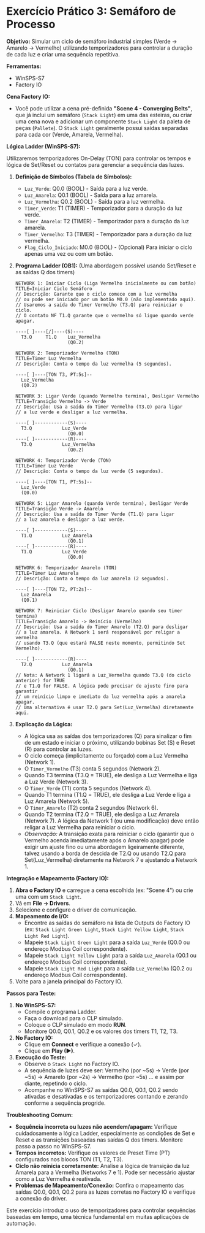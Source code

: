 # Exercício Prático 3: Semáforo de Processo

**Objetivo:** Simular um ciclo de semáforo industrial simples (Verde -> Amarelo -> Vermelho) utilizando temporizadores para controlar a duração de cada luz e criar uma sequência repetitiva.

**Ferramentas:**
*   WinSPS-S7
*   Factory IO

**Cena Factory IO:**
*   Você pode utilizar a cena pré-definida **"Scene 4 - Converging Belts"**, que já inclui um semáforo (`Stack Light`) em uma das esteiras, ou criar uma cena nova e adicionar um componente `Stack Light` da paleta de peças (`Pallete`). O `Stack Light` geralmente possui saídas separadas para cada cor (Verde, Amarela, Vermelha).

**Lógica Ladder (WinSPS-S7):**

Utilizaremos temporizadores On-Delay (TON) para controlar os tempos e lógica de Set/Reset ou contatos para gerenciar a sequência das luzes.

1.  **Definição de Símbolos (Tabela de Símbolos):**
    *   `Luz_Verde`: Q0.0 (BOOL) - Saída para a luz verde.
    *   `Luz_Amarela`: Q0.1 (BOOL) - Saída para a luz amarela.
    *   `Luz_Vermelha`: Q0.2 (BOOL) - Saída para a luz vermelha.
    *   `Timer_Verde`: T1 (TIMER) - Temporizador para a duração da luz verde.
    *   `Timer_Amarelo`: T2 (TIMER) - Temporizador para a duração da luz amarela.
    *   `Timer_Vermelho`: T3 (TIMER) - Temporizador para a duração da luz vermelha.
    *   `Flag_Ciclo_Iniciado`: M0.0 (BOOL) - (Opcional) Para iniciar o ciclo apenas uma vez ou com um botão.

2.  **Programa Ladder (OB1):** (Uma abordagem possível usando Set/Reset e as saídas Q dos timers)
    ```ladder
    NETWORK 1: Iniciar Ciclo (Liga Vermelho inicialmente ou com botão)
    TITLE=Iniciar Ciclo Semáforo
    // Descrição: Garante que o ciclo comece com a luz vermelha
    // ou pode ser iniciado por um botão M0.0 (não implementado aqui).
    // Usaremos a saída do Timer Vermelho (T3.Q) para reiniciar o ciclo.
    // O contato NF T1.Q garante que o vermelho só ligue quando verde apagar.
    
    ----[ ]----[/]----(S)----
      T3.Q     T1.Q    Luz_Vermelha
                       (Q0.2)
    
    NETWORK 2: Temporizador Vermelho (TON)
    TITLE=Timer Luz Vermelha
    // Descrição: Conta o tempo da luz vermelha (5 segundos).
    
    ----[ ]----[TON T3, PT:5s]--
      Luz_Vermelha
      (Q0.2)
    
    NETWORK 3: Ligar Verde (quando Vermelho termina), Desligar Vermelho
    TITLE=Transição Vermelho -> Verde
    // Descrição: Usa a saída do Timer Vermelho (T3.Q) para ligar
    // a luz verde e desligar a luz vermelha.
    
    ----[ ]------------(S)----
      T3.Q           Luz_Verde
                       (Q0.0)
    ----[ ]------------(R)----
      T3.Q           Luz_Vermelha
                       (Q0.2)
    
    NETWORK 4: Temporizador Verde (TON)
    TITLE=Timer Luz Verde
    // Descrição: Conta o tempo da luz verde (5 segundos).
    
    ----[ ]----[TON T1, PT:5s]--
      Luz_Verde
      (Q0.0)
    
    NETWORK 5: Ligar Amarelo (quando Verde termina), Desligar Verde
    TITLE=Transição Verde -> Amarelo
    // Descrição: Usa a saída do Timer Verde (T1.Q) para ligar
    // a luz amarela e desligar a luz verde.
    
    ----[ ]------------(S)----
      T1.Q           Luz_Amarela
                       (Q0.1)
    ----[ ]------------(R)----
      T1.Q           Luz_Verde
                       (Q0.0)
    
    NETWORK 6: Temporizador Amarelo (TON)
    TITLE=Timer Luz Amarela
    // Descrição: Conta o tempo da luz amarela (2 segundos).
    
    ----[ ]----[TON T2, PT:2s]--
      Luz_Amarela
      (Q0.1)
    
    NETWORK 7: Reiniciar Ciclo (Desligar Amarelo quando seu timer termina)
    TITLE=Transição Amarelo -> Reinício (Vermelho)
    // Descrição: Usa a saída do Timer Amarelo (T2.Q) para desligar
    // a luz amarela. A Network 1 será responsável por religar a vermelha
    // usando T3.Q (que estará FALSE neste momento, permitindo Set Vermelho).
    
    ----[ ]------------(R)----
      T2.Q           Luz_Amarela
                       (Q0.1)
    // Nota: A Network 1 ligará a Luz_Vermelha quando T3.Q (do ciclo anterior) for TRUE
    // e T1.Q for FALSE. A lógica pode precisar de ajuste fino para garantir
    // um reinício limpo e imediato da luz vermelha após a amarela apagar.
    // Uma alternativa é usar T2.Q para Set(Luz_Vermelha) diretamente aqui.
    ```

3.  **Explicação da Lógica:**
    *   A lógica usa as saídas dos temporizadores (Q) para sinalizar o fim de um estado e iniciar o próximo, utilizando bobinas Set (S) e Reset (R) para controlar as luzes.
    *   O ciclo começa (implicitamente ou forçado) com a Luz Vermelha (Network 1).
    *   O `Timer_Vermelho` (T3) conta 5 segundos (Network 2).
    *   Quando T3 termina (T3.Q = TRUE), ele desliga a Luz Vermelha e liga a Luz Verde (Network 3).
    *   O `Timer_Verde` (T1) conta 5 segundos (Network 4).
    *   Quando T1 termina (T1.Q = TRUE), ele desliga a Luz Verde e liga a Luz Amarela (Network 5).
    *   O `Timer_Amarelo` (T2) conta 2 segundos (Network 6).
    *   Quando T2 termina (T2.Q = TRUE), ele desliga a Luz Amarela (Network 7). A lógica da Network 1 (ou uma modificação) deve então religar a Luz Vermelha para reiniciar o ciclo.
    *   *Observação:* A transição exata para reiniciar o ciclo (garantir que o Vermelho acenda imediatamente após o Amarelo apagar) pode exigir um ajuste fino ou uma abordagem ligeiramente diferente, talvez usando a borda de descida de T2.Q ou usando T2.Q para Set(Luz_Vermelha) diretamente na Network 7 e ajustando a Network 1.

**Integração e Mapeamento (Factory IO):**

1.  **Abra o Factory IO** e carregue a cena escolhida (ex: "Scene 4") ou crie uma com um `Stack Light`.
2.  Vá em **File -> Drivers**.
3.  Selecione e configure o driver de comunicação.
4.  **Mapeamento de I/O:**
    *   Encontre as saídas do semáforo na lista de Outputs do Factory IO (ex: `Stack Light Green Light`, `Stack Light Yellow Light`, `Stack Light Red Light`).
    *   Mapeie `Stack Light Green Light` para a saída `Luz_Verde` (Q0.0 ou endereço Modbus Coil correspondente).
    *   Mapeie `Stack Light Yellow Light` para a saída `Luz_Amarela` (Q0.1 ou endereço Modbus Coil correspondente).
    *   Mapeie `Stack Light Red Light` para a saída `Luz_Vermelha` (Q0.2 ou endereço Modbus Coil correspondente).
5.  Volte para a janela principal do Factory IO.

**Passos para Teste:**

1.  **No WinSPS-S7:**
    *   Compile o programa Ladder.
    *   Faça o download para o CLP simulado.
    *   Coloque o CLP simulado em modo **RUN**.
    *   Monitore Q0.0, Q0.1, Q0.2 e os valores dos timers T1, T2, T3.
2.  **No Factory IO:**
    *   Clique em **Connect** e verifique a conexão (✓).
    *   Clique em **Play (▶)**.
3.  **Execução do Teste:**
    *   Observe o `Stack Light` no Factory IO.
    *   A sequência de luzes deve ser: Vermelho (por ~5s) -> Verde (por ~5s) -> Amarelo (por ~2s) -> Vermelho (por ~5s) ... e assim por diante, repetindo o ciclo.
    *   Acompanhe no WinSPS-S7 as saídas Q0.0, Q0.1, Q0.2 sendo ativadas e desativadas e os temporizadores contando e zerando conforme a sequência progride.

**Troubleshooting Comum:**
*   **Sequência incorreta ou luzes não acendem/apagam:** Verifique cuidadosamente a lógica Ladder, especialmente as condições de Set e Reset e as transições baseadas nas saídas Q dos timers. Monitore passo a passo no WinSPS-S7.
*   **Tempos incorretos:** Verifique os valores de Preset Time (PT) configurados nos blocos TON (T1, T2, T3).
*   **Ciclo não reinicia corretamente:** Analise a lógica de transição da luz Amarela para a Vermelha (Networks 7 e 1). Pode ser necessário ajustar como a Luz Vermelha é reativada.
*   **Problemas de Mapeamento/Conexão:** Confira o mapeamento das saídas Q0.0, Q0.1, Q0.2 para as luzes corretas no Factory IO e verifique a conexão do driver.

Este exercício introduz o uso de temporizadores para controlar sequências baseadas em tempo, uma técnica fundamental em muitas aplicações de automação.
